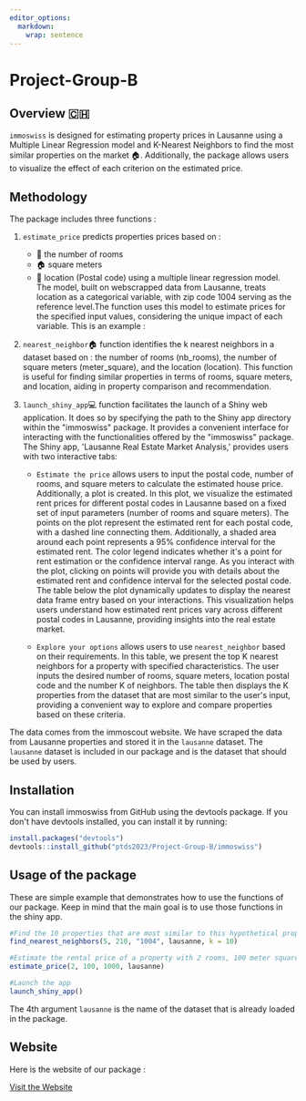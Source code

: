 ```yaml
---
editor_options: 
  markdown: 
    wrap: sentence
---
```


# Project-Group-B

## Overview 🇨🇭

`immoswiss` is designed for estimating property prices in Lausanne using a Multiple Linear Regression model and K-Nearest Neighbors to find the most similar properties on the market 🏠.
Additionally, the package allows users to visualize the effect of each criterion on the estimated price.

## Methodology

The package includes three functions :

1.  `estimate_price` predicts properties prices based on :

    -   🛌 the number of rooms
    -   🏠 square meters
    -   📍 location (Postal code) using a multiple linear regression model. The model, built on webscrapped data from Lausanne, treats location as a categorical variable, with zip code 1004 serving as the reference level.The function uses this model to estimate prices for the specified input values, considering the unique impact of each variable. This is an example :

2.  `nearest_neighbor`🏠 function identifies the k nearest neighbors in a dataset based on : the number of rooms (nb_rooms), the number of square meters (meter_square), and the location (location).
    This function is useful for finding similar properties in terms of rooms, square meters, and location, aiding in property comparison and recommendation.

3.  `launch_shiny_app`💻 function facilitates the launch of a Shiny web application.
    It does so by specifying the path to the Shiny app directory within the "immoswiss" package.
    It provides a convenient interface for interacting with the functionalities offered by the "immoswiss" package.
    The Shiny app, 'Lausanne Real Estate Market Analysis,' provides users with two interactive tabs:

    -   `Estimate the price` allows users to input the postal code, number of rooms, and square meters to calculate the estimated house price.
        Additionally, a plot is created.
        In this plot, we visualize the estimated rent prices for different postal codes in Lausanne based on a fixed set of input parameters (number of rooms and square meters).
        The points on the plot represent the estimated rent for each postal code, with a dashed line connecting them.
        Additionally, a shaded area around each point represents a 95% confidence interval for the estimated rent.
        The color legend indicates whether it's a point for rent estimation or the confidence interval range.
        As you interact with the plot, clicking on points will provide you with details about the estimated rent and confidence interval for the selected postal code.
        The table below the plot dynamically updates to display the nearest data frame entry based on your interactions.
        This visualization helps users understand how estimated rent prices vary across different postal codes in Lausanne, providing insights into the real estate market.

    -   `Explore your options` allows users to use `nearest_neighbor` based on their requirements.
        In this table, we present the top K nearest neighbors for a property with specified characteristics.
        The user inputs the desired number of rooms, square meters, location postal code and the number K of neighbors.
        The table then displays the K properties from the dataset that are most similar to the user's input, providing a convenient way to explore and compare properties based on these criteria.

The data comes from the immoscout website.
We have scraped the data from Lausanne properties and stored it in the `lausanne` dataset.
The `lausanne` dataset is included in our package and is the dataset that should be used by users.

## Installation

You can install immoswiss from GitHub using the devtools package.
If you don't have devtools installed, you can install it by running:

``` r
install.packages("devtools")
devtools::install_github("ptds2023/Project-Group-B/immoswiss")
```

## Usage of the package

These are simple example that demonstrates how to use the functions of our package.
Keep in mind that the main goal is to use those functions in the shiny app.

``` r
#Find the 10 properties that are most similar to this hypothetical property with 5 rooms, 210 meter squares in location (Postal code) 1004:
find_nearest_neighbors(5, 210, "1004", lausanne, k = 10)

#Estimate the rental price of a property with 2 rooms, 100 meter squares and a postal code equal to 1000
estimate_price(2, 100, 1000, lausanne)

#Launch the app 
launch_shiny_app()
```

The 4th argument `lausanne` is the name of the dataset that is already loaded in the package.

## Website

Here is the website of our package :

[Visit the Website](https://ptds2023.github.io/Project-Group-B/)

